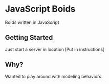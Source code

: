 # JavaScript Boids

Boids written in JavaScript

## Getting Started
Just start a server in location [Put in instructions]

## Why? 
Wanted to play around with modeling behaviors.